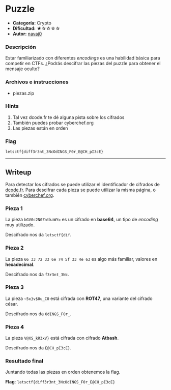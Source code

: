 # Puzzle
- **Categoría:** Crypto
- **Dificultad:** ★☆☆☆☆
- **Autor:** [navaj0](https://github.com/samu-delucas)

### Descripción
Estar familiarizado con diferentes _encodings_ es una habilidad básica para 
competir en CTFs. ¿Podrás descifrar las piezas del puzzle para obtener el mensaje oculto?


### Archivos e instrucciones
- piezas.zip

### Hints
1. Tal vez dcode.fr te dé alguna pista sobre los cifrados
2. También puedes probar cyberchef.org
3. Las piezas están en orden

### Flag
``letsctf{diff3r3nt_3NcOdINGS_F0r_E@CH_pI3cE}``

---

## Writeup 

Para detectar los cifrados se puede utilizar el identificador de cifrados de [dcode.fr](dcode.fr/cipher-identifier).
Para descifrar cada pieza se puede utilizar la misma página, o también [cyberchef.org](cyberchef.org).
### Pieza 1
La pieza `bGV0c2N0ZntkaWY=` es un cifrado en **base64**, un tipo de _encoding_ muy utilizado.

Descifrado nos da `letsctf{dif`.

### Pieza 2
La pieza `66 33 72 33 6e 74 5f 33 4e 63` es algo más familiar, valores en **hexadecimal**.

Descifrado nos da `f3r3nt_3Nc`. 

### Pieza 3
La pieza `~5x}v$0u_C0` está cifrada con **ROT47**, una variante del cifrado césar.

Descifrado nos da `OdINGS_F0r_`.

### Pieza 4
La pieza `V@XS_kR3xV}` está cifrada con cifrado **Atbash**.

Descifrado nos da `E@CH_pI3cE}`.

### Resultado final
Juntando todas las piezas en orden obtenemos la flag.

**Flag**: `letsctf{diff3r3nt_3NcOdINGS_F0r_E@CH_pI3cE}`
